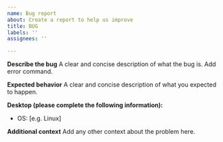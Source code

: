 ```yaml
---
name: Bug report
about: Create a report to help us improve
title: BUG
labels: ''
assignees: ''

---
```


**Describe the bug**
A clear and concise description of what the bug is.
Add error command.

**Expected behavior**
A clear and concise description of what you expected to happen.

**Desktop (please complete the following information):**
 - OS: [e.g. Linux]

**Additional context**
Add any other context about the problem here.
